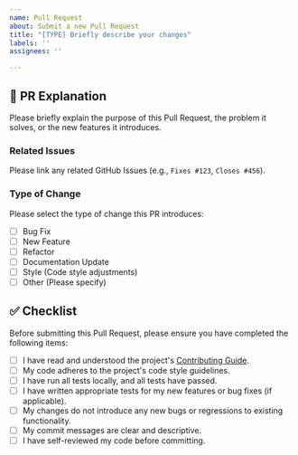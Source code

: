 ```yaml
---
name: Pull Request
about: Submit a new Pull Request
title: "[TYPE] Briefly describe your changes"
labels: ''
assignees: ''

---
```


## 📝 PR Explanation

Please briefly explain the purpose of this Pull Request, the problem it solves, or the new features it introduces.

### Related Issues
Please link any related GitHub Issues (e.g., `Fixes #123`, `Closes #456`).

### Type of Change
Please select the type of change this PR introduces:
- [ ] Bug Fix
- [ ] New Feature
- [ ] Refactor
- [ ] Documentation Update
- [ ] Style (Code style adjustments)
- [ ] Other (Please specify)

## ✅ Checklist

Before submitting this Pull Request, please ensure you have completed the following items:

*   [ ] I have read and understood the project's [Contributing Guide](CONTRIBUTING.md).
*   [ ] My code adheres to the project's code style guidelines.
*   [ ] I have run all tests locally, and all tests have passed.
*   [ ] I have written appropriate tests for my new features or bug fixes (if applicable).
*   [ ] My changes do not introduce any new bugs or regressions to existing functionality.
*   [ ] My commit messages are clear and descriptive.
*   [ ] I have self-reviewed my code before committing.